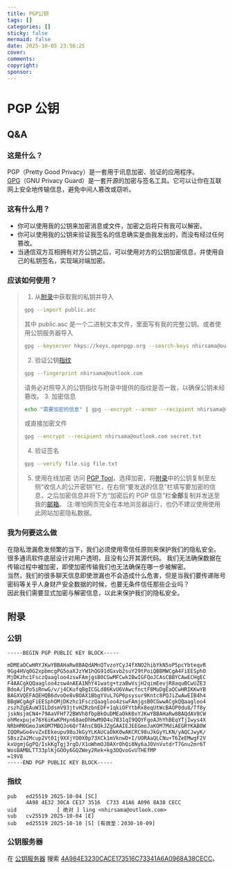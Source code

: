 ```yaml
---
title: PGP公钥
tags: []
categories: []
sticky: false
mermaid: false
date: 2025-10-05 23:56:25
cover:
comments:
copyright:
sponsor:
---
```



# PGP 公钥
## Q&A
### 这是什么？
PGP（Pretty Good Privacy）是一套用于讯息加密、验证的应用程序。  
[GPG](https://gnupg.org/)（GNU Privacy Guard）是一套开源的加密与签名工具。它可以让你在互联网上安全地传输信息，避免中间人篡改或窃听。

### 这有什么用？
- 你可以使用我的公钥来加密消息或文件，加密之后将只有我可以解密。
- 你可以使用我的公钥来验证我签名的信息确实是由我发出的，而没有经过任何篡改。
- 当通信双方互相拥有对方公钥之后，可以使用对方的公钥加密信息，并使用自己的私钥签名，实现端对端加密。

### 应该如何使用？
>1. 从[附录](https://blog.nhir.top/2025/10/05/GPG%E5%85%AC%E9%92%A5/#%E9%99%84%E5%BD%95)中获取我的私钥并导入
> ```bash 
> gpg --import public.asc
> ```
> 其中 public.asc 是一个二进制文本文件，里面写有我的完整公钥。或者使用公钥服务器导入
> ```bash
> gpg --keyserver hkps://keys.openpgp.org --search-keys nhirsama@outlook.com
> ```
> 2. 验证公钥[指纹](https://blog.nhir.top/2025/10/05/GPG%E5%85%AC%E9%92%A5/#%E6%8C%87%E7%BA%B9)
> ```bash
> gpg --fingerprint nhirsama@outlook.com
> ```
> 请务必对照导入的公钥指纹与附录中提供的指纹是否一致，以确保公钥未经篡改。
> 3. 加密信息
> ```bash
> echo "需要加密的信息" | gpg --encrypt --armor --recipient nhirsama@outlook.com
> ```
> 或直接加密文件
> ```bash
> gpg --encrypt --recipient nhirsama@outlook.com secret.txt
> ```
> 4. 验证签名
> ```bash
> gpg --verify file.sig file.txt
> ```
> 5. 使用在线加密
> 访问 [PGP Tool](https://pgpcn.github.io/pgp/simple.html)，选择加密，将[附录](https://blog.nhir.top/2025/10/05/GPG%E5%85%AC%E9%92%A5/#%E9%99%84%E5%BD%95)中的公钥复制至左侧“收信人的公开密钥”栏，在右侧“要发送的信息”栏填写要加密的信息，之后加密信息并将下方“加密后的 PGP 信息”栏**全部**复制并发送至我的[邮箱](mailto:nhirsama@outlook.com)。
> 注:哪怕网页完全在本地浏览器运行，也仍不建议使用使用此网站加密隐私数据。
### 我为何要这么做
在隐私泄漏愈发频繁的当下，我们必须使用零信任原则来保护我们的隐私安全。
很多通讯软件底层设计对用户透明，且没有公开其源代码。
我们无法确保数据在传输过程中被加密，即使加密传输我们也无法确保在哪一步被解密。  
当然，我们的很多聊天信息即使泄漏也不会造成什么危害，但是当我们要传递账号密码等关乎人身财产安全数据的时候，也要无条件信任那些企业吗？  
因此我们需要显式加密与解密信息，以此来保护我们的隐私安全。
## 附录
### 公钥
```asc
-----BEGIN PGP PUBLIC KEY BLOCK-----

mDMEaOCwHRYJKwYBBAHaRw8BAQdAMnQTvzoYCyJ4fXNO2hibYkN5oP5pcYbteqvR
9Gg4HVq0G2xpbmcgPG5oaXJzYW1hQG91dGxvb2suY29tPoiQBBMWCgA4FiEESphO
MjDKzhc1FsczQaagloo4zswFAmjgsB0CGwMFCwkIBwIGFQoJCAsCBBYCAwECHgEC
F4AACgkQQaagloo4zsw4nAEA1NhY41watg+tzaBwVsjH2qimEevjR8aquBCwUZE3
BdoA/1Po5iRnwG/v/j4CKufqBgICGLd86KvU6VAwcfnctF8MuDgEaOCwHRIKKwYB
BAGXVQEFAQEHQB6dvoOe8vBOAX1BbgYVuL7GP6psysur9Kntc8PQJiZwAwEIB4h4
BBgWCgAgFiEESphOMjDKzhc1FsczQaagloo4zswFAmjgsB0CGwwACgkQQaagloo4
zszhZgEAuW3ILDdsmV93jtvHZRzbnEDF+1qkiOFYtbRx8eqUtWcBAOP0du8/Tf8y
jskNsjmCN4+79AaVFHf72BWVh8fbpBkOuDMEaOkK0xYJKwYBBAHaRw8BAQdAV8CW
ohMexpuje76Y6iKwKPHyn68aeDhHwM9D4u7B31qI9QQYFgoAJhYhBEqYTjIwys4X
NRbHM0GmoJaKOM7MBQJo6QrTAhsCBQkJZgGAAIEJEEGmoJaKOM7MdiAEGRYKAB0W
IQQRwGo4vvZxEEkeupu98uJkGyYLKAUCaOkK0wAKCRC98uJkGyYLKN/yAQCJwyK/
SBszZa2Mcup2Vt01j9XXjYO0X0p73XCk1mVknwD+I/UORAaQLCNu+T6ZeEMwgF2V
kxUgmjGgPQ/IskKgTgj3rgD/X1oWhmOJ0AXr0hQi0Ny6aJOVnVutdrT7Gnu2mr6T
WosBAMBLTT33plKjGOOy6GQZWey2Rek+kg3OQvoGvUTHEfMP
=19V8
-----END PGP PUBLIC KEY BLOCK-----
```

### 指纹
```fingerprint
pub   ed25519 2025-10-04 [SC]
      4A98 4E32 30CA CE17 3516  C733 41A6 A096 8A38 CECC
uid             [ 绝对 ] ling <nhirsama@outlook.com>
sub   cv25519 2025-10-04 [E]
sub   ed25519 2025-10-10 [S] [有效至：2030-10-09]
```

### 公钥服务器
在 [公钥服务器](https://keys.openpgp.org) 搜索 [4A984E3230CACE173516C73341A6A0968A38CECC](https://keys.openpgp.org/search?q=4A984E3230CACE173516C73341A6A0968A38CECC)。
